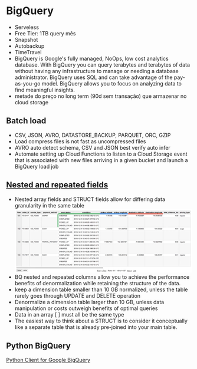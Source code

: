 # BigQuery
- Serveless
- Free Tier: 1TB query mês
- Snapshot
- Autobackup
- TimeTravel
- BigQuery is Google's fully managed, NoOps, low cost analytics database. With BigQuery you can query terabytes and terabytes of data without having any infrastructure to manage or needing a database administrator. BigQuery uses SQL and can take advantage of the pay-as-you-go model. BigQuery allows you to focus on analyzing data to find meaningful insights.
- metade do preço no long term (90d sem transação) que armazenar no cloud storage

## Batch load
- CSV, JSON, AVRO, DATASTORE_BACKUP, PARQUET, ORC, GZIP
- Load compress files is not fast as uncompressed files
- AVRO auto detect schema, CSV and JSON best verify auto infer
- Automate setting up Cloud Functions to listen to a Cloud Storage event that is associated with new files arriving in a given bucket and launch a BigQuery load job

## [Nested and repeated fields](https://cloud.google.com/bigquery/docs/nested-repeated)
- Nested array fields and STRUCT fields allow for differing data granularity in the same table
![nestedandstruct.png](/imgs/nestedandstruct.png)
- BQ nested and repeated columns allow you to achieve the performance benefits of denormalization while retaining the structure of the data.
- keep a dimension table smaller than 10 GB normalized, unless the table rarely goes through UPDATE and DELETE operation
- Denormalize a dimension table larger than 10 GB, unless data manipulation or costs outweigh benefits of optimal queries
- Data in an array [ ] must all be the same type
- The easiest way to think about a STRUCT is to consider it conceptually like a separate table that is already pre-joined into your main table.

## Python BigQuery
[Python Client for Google BigQuery](https://github.com/googleapis/python-bigquery)

